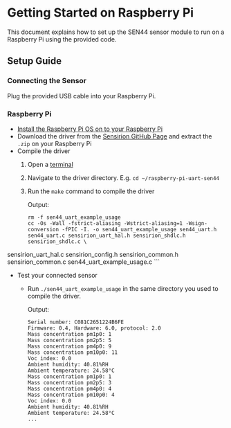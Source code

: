 Getting Started on Raspberry Pi
===============================

This document explains how to set up the SEN44 sensor module to run on a Raspberry Pi
using the provided code.

Setup Guide
-----------

### Connecting the Sensor

Plug the provided USB cable into your Raspberry Pi.

### Raspberry Pi

- [Install the Raspberry Pi OS on to your Raspberry Pi](https://projects.raspberrypi.org/en/projects/raspberry-pi-setting-up)
- Download the driver from the [Sensirion GitHub Page](https://github.com/Sensirion/raspberry-pi-uart-sen44/tags)
  and extract the `.zip` on your Raspberry Pi
- Compile the driver
    1. Open a [terminal](https://www.raspberrypi.org/documentation/usage/terminal/)
    2. Navigate to the driver directory. E.g. `cd ~/raspberry-pi-uart-sen44`
    3. Run the `make` command to compile the driver

       Output:
       ```
       rm -f sen44_uart_example_usage
       cc -Os -Wall -fstrict-aliasing -Wstrict-aliasing=1 -Wsign-conversion -fPIC -I. -o sen44_uart_example_usage sen44_uart.h sen44_uart.c sensirion_uart_hal.h sensirion_shdlc.h sensirion_shdlc.c \
sensirion_uart_hal.c sensirion_config.h sensirion_common.h sensirion_common.c sen44_uart_example_usage.c
       ```
- Test your connected sensor
    - Run `./sen44_uart_example_usage` in the same directory you used to
      compile the driver.

      Output:
      ```
      Serial number: C081C2651224B6FE
      Firmware: 0.4, Hardware: 6.0, protocol: 2.0
      Mass concentration pm1p0: 1
      Mass concentration pm2p5: 5
      Mass concentration pm4p0: 9
      Mass concentration pm10p0: 11
      Voc index: 0.0
      Ambient humidity: 40.81%RH
      Ambient temperature: 24.58°C
      Mass concentration pm1p0: 1
      Mass concentration pm2p5: 3
      Mass concentration pm4p0: 4
      Mass concentration pm10p0: 4
      Voc index: 0.0
      Ambient humidity: 40.81%RH
      Ambient temperature: 24.58°C
      ...
      ```
    